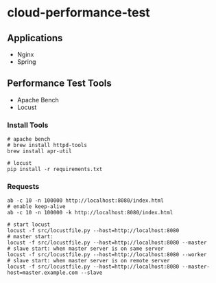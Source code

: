 # cloud-performance-test

## Applications 
- Nginx
- Spring

## Performance Test Tools
- Apache Bench
- Locust

### Install Tools
```shell
# apache bench
# brew install httpd-tools
brew install apr-util

# locust
pip install -r requirements.txt
```

### Requests
```shell
ab -c 10 -n 100000 http://localhost:8080/index.html
# enable keep-alive
ab -c 10 -n 100000 -k http://localhost:8080/index.html

# start locust
locust -f src/locustfile.py --host=http://localhost:8080
# master start:
locust -f src/locustfile.py --host=http://localhost:8080 --master
# slave start: when master server is on same server
locust -f src/locustfile.py --host=http://localhost:8080 --worker
# slave start: when master server is on remote server
locust -f src/locustfile.py --host=http://localhost:8080 --master-host=master.example.com --slave
```